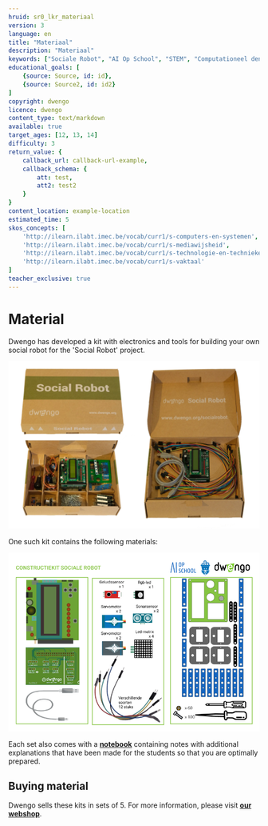 ```yaml
---
hruid: sr0_lkr_materiaal
version: 3
language: en
title: "Materiaal"
description: "Materiaal"
keywords: ["Sociale Robot", "AI Op School", "STEM", "Computationeel denken", "Grafisch programmeren"]
educational_goals: [
    {source: Source, id: id}, 
    {source: Source2, id: id2}
]
copyright: dwengo
licence: dwengo
content_type: text/markdown
available: true
target_ages: [12, 13, 14]
difficulty: 3
return_value: {
    callback_url: callback-url-example,
    callback_schema: {
        att: test,
        att2: test2
    }
}
content_location: example-location
estimated_time: 5
skos_concepts: [
    'http://ilearn.ilabt.imec.be/vocab/curr1/s-computers-en-systemen', 
    'http://ilearn.ilabt.imec.be/vocab/curr1/s-mediawijsheid', 
    'http://ilearn.ilabt.imec.be/vocab/curr1/s-technologie-en-technieken', 
    'http://ilearn.ilabt.imec.be/vocab/curr1/s-vaktaal'
]
teacher_exclusive: true
---
```

# Material

Dwengo has developed a kit with electronics and tools for building your own social robot for the 'Social Robot' project. 

![](embed/doos_socialerobot.png "1 kit")

One such kit contains the following materials: 

![](embed/constructiekit_socialerobot.png "Kit content")

Each set also comes with a [**notebook**](embed/ficheboekje_leerkracht.pdf "Notebook") containing notes with additional explanations that have been made for the students so that you are optimally prepared.

## Buying material
Dwengo sells these kits in sets of 5. For more information, please visit [**our webshop**](https://www.dwengo.org/shop/).
